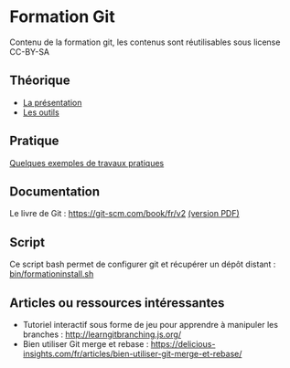 # Formation Git

Contenu de la formation git, les contenus sont réutilisables sous license CC-BY-SA

## Théorique

* [La présentation](presentation.md)
* [Les outils](outils.md)

## Pratique

[Quelques exemples de travaux pratiques](tp.md)

## Documentation

Le livre de Git : https://git-scm.com/book/fr/v2 [(version PDF)](https://progit2.s3.amazonaws.com/fr/2016-03-05-4c838/progit-fr.1062.pdf)

##  Script

Ce script bash permet de configurer git et récupérer un dépôt distant : [bin/formationinstall.sh](bin/formationinstall.sh)

## Articles ou ressources intéressantes

* Tutoriel interactif sous forme de jeu pour apprendre à manipuler les branches : http://learngitbranching.js.org/
* Bien utiliser Git merge et rebase : https://delicious-insights.com/fr/articles/bien-utiliser-git-merge-et-rebase/
